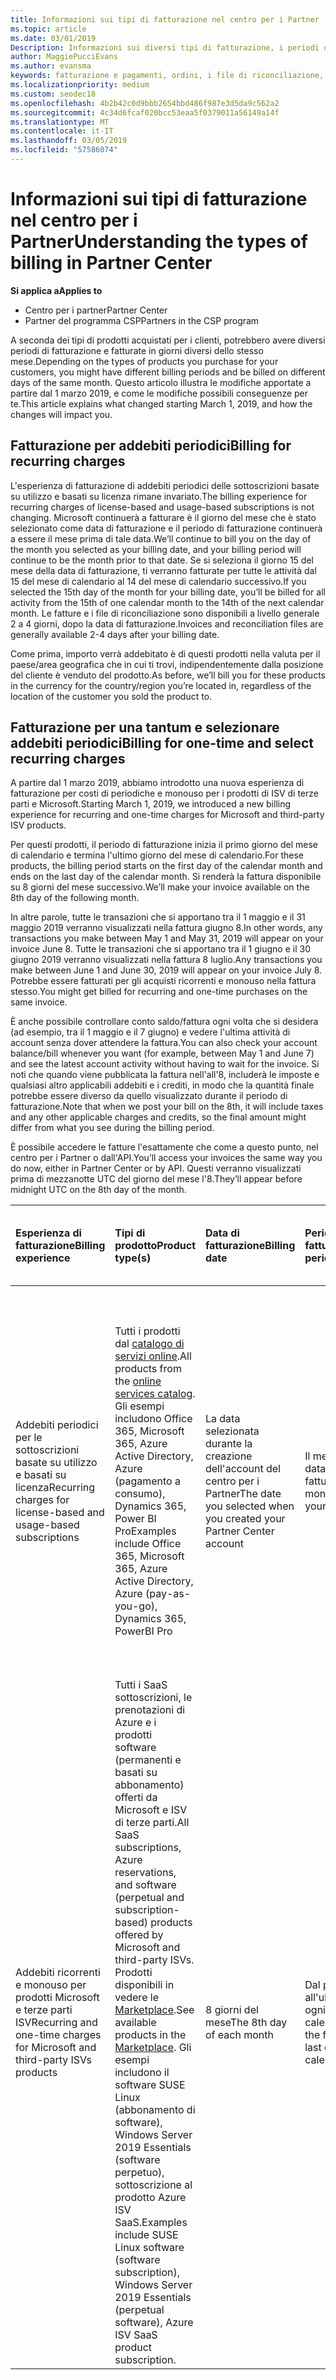 ```yaml
---
title: Informazioni sui tipi di fatturazione nel centro per i Partner | Centro per i partner
ms.topic: article
ms.date: 03/01/2019
Description: Informazioni sui diversi tipi di fatturazione, i periodi di fatturazione e le date di fatturazione
author: MaggiePucciEvans
ms.author: evansma
keywords: fatturazione e pagamenti, ordini, i file di riconciliazione, file di riconoscimento
ms.localizationpriority: medium
ms.custom: seodec18
ms.openlocfilehash: 4b2b42c0d9bbb2654bbd486f987e3d5da9c562a2
ms.sourcegitcommit: 4c34d6fcaf020bcc53eaa5f0379011a56149a14f
ms.translationtype: MT
ms.contentlocale: it-IT
ms.lasthandoff: 03/05/2019
ms.locfileid: "57586074"
---
```

# <a name="understanding-the-types-of-billing-in-partner-center"></a><span data-ttu-id="5a6e0-104">Informazioni sui tipi di fatturazione nel centro per i Partner</span><span class="sxs-lookup"><span data-stu-id="5a6e0-104">Understanding the types of billing in Partner Center</span></span>

<span data-ttu-id="5a6e0-105">**Si applica a**</span><span class="sxs-lookup"><span data-stu-id="5a6e0-105">**Applies to**</span></span>

-  <span data-ttu-id="5a6e0-106">Centro per i partner</span><span class="sxs-lookup"><span data-stu-id="5a6e0-106">Partner Center</span></span>
-  <span data-ttu-id="5a6e0-107">Partner del programma CSP</span><span class="sxs-lookup"><span data-stu-id="5a6e0-107">Partners in the CSP program</span></span>

<span data-ttu-id="5a6e0-108">A seconda dei tipi di prodotti acquistati per i clienti, potrebbero avere diversi periodi di fatturazione e fatturate in giorni diversi dello stesso mese.</span><span class="sxs-lookup"><span data-stu-id="5a6e0-108">Depending on the types of products you purchase for your customers, you might have different billing periods and be billed on different days of the same month.</span></span> <span data-ttu-id="5a6e0-109">Questo articolo illustra le modifiche apportate a partire dal 1 marzo 2019, e come le modifiche possibili conseguenze per te.</span><span class="sxs-lookup"><span data-stu-id="5a6e0-109">This article explains what changed starting March 1, 2019, and how the changes will impact you.</span></span>

## <a name="billing-for-recurring-charges"></a><span data-ttu-id="5a6e0-110">Fatturazione per addebiti periodici</span><span class="sxs-lookup"><span data-stu-id="5a6e0-110">Billing for recurring charges</span></span>

<span data-ttu-id="5a6e0-111">L'esperienza di fatturazione di addebiti periodici delle sottoscrizioni basate su utilizzo e basati su licenza rimane invariato.</span><span class="sxs-lookup"><span data-stu-id="5a6e0-111">The billing experience for recurring charges of license-based and usage-based subscriptions is not changing.</span></span> <span data-ttu-id="5a6e0-112">Microsoft continuerà a fatturare è il giorno del mese che è stato selezionato come data di fatturazione e il periodo di fatturazione continuerà a essere il mese prima di tale data.</span><span class="sxs-lookup"><span data-stu-id="5a6e0-112">We’ll continue to bill you on the day of the month you selected as your billing date, and your billing period will continue to be the month prior to that date.</span></span> <span data-ttu-id="5a6e0-113">Se si seleziona il giorno 15 del mese della data di fatturazione, ti verranno fatturate per tutte le attività dal 15 del mese di calendario al 14 del mese di calendario successivo.</span><span class="sxs-lookup"><span data-stu-id="5a6e0-113">If you selected the 15th day of the month for your billing date, you’ll be billed for all activity from the 15th of one calendar month to the 14th of the next calendar month.</span></span> <span data-ttu-id="5a6e0-114">Le fatture e i file di riconciliazione sono disponibili a livello generale 2 a 4 giorni, dopo la data di fatturazione.</span><span class="sxs-lookup"><span data-stu-id="5a6e0-114">Invoices and reconciliation files are generally available 2-4 days after your billing date.</span></span>

<span data-ttu-id="5a6e0-115">Come prima, importo verrà addebitato è di questi prodotti nella valuta per il paese/area geografica che in cui ti trovi, indipendentemente dalla posizione del cliente è venduto del prodotto.</span><span class="sxs-lookup"><span data-stu-id="5a6e0-115">As before, we’ll bill you for these products in the currency for the country/region you’re located in, regardless of the location of the customer you sold the product to.</span></span>

## <a name="billing-for-one-time-and-select-recurring-charges"></a><span data-ttu-id="5a6e0-116">Fatturazione per una tantum e selezionare addebiti periodici</span><span class="sxs-lookup"><span data-stu-id="5a6e0-116">Billing for one-time and select recurring charges</span></span>

<span data-ttu-id="5a6e0-117">A partire dal 1 marzo 2019, abbiamo introdotto una nuova esperienza di fatturazione per costi di periodiche e monouso per i prodotti di ISV di terze parti e Microsoft.</span><span class="sxs-lookup"><span data-stu-id="5a6e0-117">Starting March 1, 2019, we introduced a new billing experience for recurring and one-time charges for Microsoft and third-party ISV products.</span></span>

<span data-ttu-id="5a6e0-118">Per questi prodotti, il periodo di fatturazione inizia il primo giorno del mese di calendario e termina l'ultimo giorno del mese di calendario.</span><span class="sxs-lookup"><span data-stu-id="5a6e0-118">For these products, the billing period starts on the first day of the calendar month and ends on the last day of the calendar month.</span></span> <span data-ttu-id="5a6e0-119">Si renderà la fattura disponibile su 8 giorni del mese successivo.</span><span class="sxs-lookup"><span data-stu-id="5a6e0-119">We’ll make your invoice available on the 8th day of the following month.</span></span> 

<span data-ttu-id="5a6e0-120">In altre parole, tutte le transazioni che si apportano tra il 1 maggio e il 31 maggio 2019 verranno visualizzati nella fattura giugno 8.</span><span class="sxs-lookup"><span data-stu-id="5a6e0-120">In other words, any transactions you make between May 1 and May 31, 2019 will appear on your invoice June 8.</span></span> <span data-ttu-id="5a6e0-121">Tutte le transazioni che si apportano tra il 1 giugno e il 30 giugno 2019 verranno visualizzati nella fattura 8 luglio.</span><span class="sxs-lookup"><span data-stu-id="5a6e0-121">Any transactions you make between June 1 and June 30, 2019 will appear on your invoice July 8.</span></span> <span data-ttu-id="5a6e0-122">Potrebbe essere fatturati per gli acquisti ricorrenti e monouso nella fattura stesso.</span><span class="sxs-lookup"><span data-stu-id="5a6e0-122">You might get billed for recurring and one-time purchases on the same invoice.</span></span> 

<span data-ttu-id="5a6e0-123">È anche possibile controllare conto saldo/fattura ogni volta che si desidera (ad esempio, tra il 1 maggio e il 7 giugno) e vedere l'ultima attività di account senza dover attendere la fattura.</span><span class="sxs-lookup"><span data-stu-id="5a6e0-123">You can also check your account balance/bill whenever you want (for example, between May 1 and June 7) and see the latest account activity without having to wait for the invoice.</span></span> <span data-ttu-id="5a6e0-124">Si noti che quando viene pubblicata la fattura nell'all'8, includerà le imposte e qualsiasi altro applicabili addebiti e i crediti, in modo che la quantità finale potrebbe essere diverso da quello visualizzato durante il periodo di fatturazione.</span><span class="sxs-lookup"><span data-stu-id="5a6e0-124">Note that when we post your bill on the 8th, it will include taxes and any other applicable charges and credits, so the final amount might differ from what you see during the billing period.</span></span> 

<span data-ttu-id="5a6e0-125">È possibile accedere le fatture l'esattamente che come a questo punto, nel centro per i Partner o dall'API.</span><span class="sxs-lookup"><span data-stu-id="5a6e0-125">You’ll access your invoices the same way you do now, either in Partner Center or by API.</span></span> <span data-ttu-id="5a6e0-126">Questi verranno visualizzati prima di mezzanotte UTC del giorno del mese l'8.</span><span class="sxs-lookup"><span data-stu-id="5a6e0-126">They’ll appear before midnight UTC on the 8th day of the month.</span></span> 

|<span data-ttu-id="5a6e0-127">**Esperienza di fatturazione**</span><span class="sxs-lookup"><span data-stu-id="5a6e0-127">**Billing experience**</span></span>|<span data-ttu-id="5a6e0-128">**Tipi di prodotto**</span><span class="sxs-lookup"><span data-stu-id="5a6e0-128">**Product type(s)**</span></span>|<span data-ttu-id="5a6e0-129">**Data di fatturazione**</span><span class="sxs-lookup"><span data-stu-id="5a6e0-129">**Billing date**</span></span>|<span data-ttu-id="5a6e0-130">**Periodo di fatturazione**</span><span class="sxs-lookup"><span data-stu-id="5a6e0-130">**Billing period**</span></span>|<span data-ttu-id="5a6e0-131">**Valuta di fatturazione**</span><span class="sxs-lookup"><span data-stu-id="5a6e0-131">**Billing currency**</span></span>|<span data-ttu-id="5a6e0-132">**Attività corrente disponibile?**</span><span class="sxs-lookup"><span data-stu-id="5a6e0-132">**Current activity available?**</span></span>|
|:----------------|:--------------|:--------------|:--------------|:--------------|:--------------|
|<span data-ttu-id="5a6e0-133">Addebiti periodici per le sottoscrizioni basate su utilizzo e basati su licenza</span><span class="sxs-lookup"><span data-stu-id="5a6e0-133">Recurring charges for license-based and usage-based subscriptions</span></span> |<span data-ttu-id="5a6e0-134">Tutti i prodotti dal [catalogo di servizi online](https://partner.microsoft.com/commerce/preferredoffers/list).</span><span class="sxs-lookup"><span data-stu-id="5a6e0-134">All products from the [online services catalog](https://partner.microsoft.com/commerce/preferredoffers/list).</span></span> <span data-ttu-id="5a6e0-135">Gli esempi includono Office 365, Microsoft 365, Azure Active Directory, Azure (pagamento a consumo), Dynamics 365, Power BI Pro</span><span class="sxs-lookup"><span data-stu-id="5a6e0-135">Examples include Office 365, Microsoft 365, Azure Active Directory, Azure (pay-as-you-go), Dynamics 365, PowerBI Pro</span></span> |<span data-ttu-id="5a6e0-136">La data selezionata durante la creazione dell'account del centro per i Partner</span><span class="sxs-lookup"><span data-stu-id="5a6e0-136">The date you selected when you created your Partner Center account</span></span> |<span data-ttu-id="5a6e0-137">Il mese prima della data di fatturazione.</span><span class="sxs-lookup"><span data-stu-id="5a6e0-137">The month prior to your billing date.</span></span> |<span data-ttu-id="5a6e0-138">La valuta del paese/area geografica che in cui ti trovi.</span><span class="sxs-lookup"><span data-stu-id="5a6e0-138">The currency of the country/region you’re located in.</span></span> <span data-ttu-id="5a6e0-139">Ad esempio, se una società con sede nel Regno Unito, importo verrà addebitato è di British sterline (GBP).</span><span class="sxs-lookup"><span data-stu-id="5a6e0-139">For example, if your company is located in the United Kingdom, we’ll bill you in British pounds sterling (GBP).</span></span> <span data-ttu-id="5a6e0-140">Se l'azienda si trova in India, importo verrà addebitato si in India rupia indiana (INR).</span><span class="sxs-lookup"><span data-stu-id="5a6e0-140">If your company is located in India, we’ll bill you in India Rupees (INR).</span></span>  |<span data-ttu-id="5a6e0-141">No</span><span class="sxs-lookup"><span data-stu-id="5a6e0-141">No</span></span> |
|<span data-ttu-id="5a6e0-142">Addebiti ricorrenti e monouso per prodotti Microsoft e terze parti ISV</span><span class="sxs-lookup"><span data-stu-id="5a6e0-142">Recurring and one-time charges for Microsoft and third-party ISVs products</span></span> |<span data-ttu-id="5a6e0-143">Tutti i SaaS sottoscrizioni, le prenotazioni di Azure e i prodotti software (permanenti e basati su abbonamento) offerti da Microsoft e ISV di terze parti.</span><span class="sxs-lookup"><span data-stu-id="5a6e0-143">All SaaS subscriptions, Azure reservations, and software (perpetual and subscription-based) products offered by Microsoft and third-party ISVs.</span></span> <span data-ttu-id="5a6e0-144">Prodotti disponibili in vedere le [Marketplace](https://partner.microsoft.com/commerce/sales?type=Any&category=Any).</span><span class="sxs-lookup"><span data-stu-id="5a6e0-144">See available products in the [Marketplace](https://partner.microsoft.com/commerce/sales?type=Any&category=Any).</span></span> <span data-ttu-id="5a6e0-145">Gli esempi includono il software SUSE Linux (abbonamento di software), Windows Server 2019 Essentials (software perpetuo), sottoscrizione al prodotto Azure ISV SaaS.</span><span class="sxs-lookup"><span data-stu-id="5a6e0-145">Examples include SUSE Linux software (software subscription), Windows Server 2019 Essentials (perpetual software), Azure ISV SaaS product subscription.</span></span> |<span data-ttu-id="5a6e0-146">8 giorni del mese</span><span class="sxs-lookup"><span data-stu-id="5a6e0-146">The 8th day of each month</span></span> |<span data-ttu-id="5a6e0-147">Dal primo giorno all'ultimo giorno di ogni mese di calendario</span><span class="sxs-lookup"><span data-stu-id="5a6e0-147">From the first day to the last day of each calendar month</span></span> |<span data-ttu-id="5a6e0-148">La valuta del paese/regione del cliente si trova.</span><span class="sxs-lookup"><span data-stu-id="5a6e0-148">The currency of the country/region your customer is located in.</span></span> <span data-ttu-id="5a6e0-149">Ciò significa che riceverai fatture separate e i file di riconciliazione nella valuta del paese/regione ogni cliente che è venduto a nel periodo di fatturazione.</span><span class="sxs-lookup"><span data-stu-id="5a6e0-149">This means you’ll receive separate invoices and reconciliation files in the currency of the country/region each customer you sold to in the billing period.</span></span> |<span data-ttu-id="5a6e0-150">Sì</span><span class="sxs-lookup"><span data-stu-id="5a6e0-150">Yes</span></span> |
